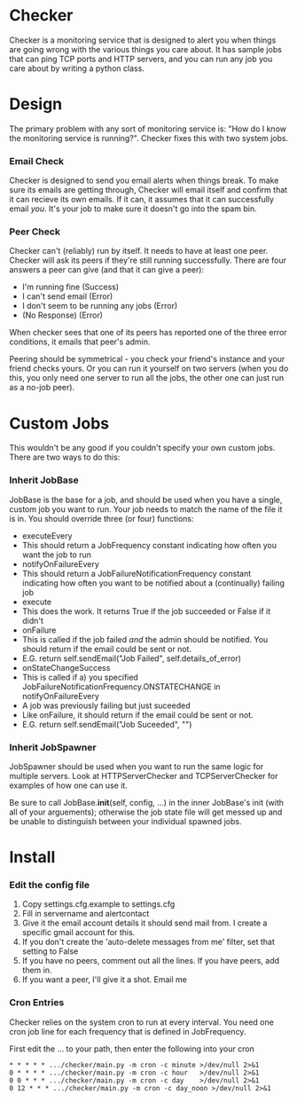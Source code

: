 # Checker

Checker is a monitoring service that is designed to alert you when things are going wrong with the various things you care about. It has sample jobs that can ping TCP ports and HTTP servers, and you can run any job you care about by writing a python class.

# Design

The primary problem with any sort of monitoring service is: "How do I know the monitoring service is running?".  Checker fixes this with two system jobs.

### Email Check

Checker is designed to send you email alerts when things break. To make sure its emails are getting through, Checker will email itself and confirm that it can recieve its own emails. If it can, it assumes that it can successfully email _you_.  It's your job to make sure it doesn't go into the spam bin.

### Peer Check

Checker can't (reliably) run by itself. It needs to have at least one peer. Checker will ask its peers if they're still running successfully. There are four answers a peer can give (and that it can give a peer): 

* I'm running fine (Success)
* I can't send email (Error)
* I don't seem to be running any jobs (Error)
* (No Response) (Error)

When checker sees that one of its peers has reported one of the three error conditions, it emails that peer's admin.  

Peering should be symmetrical - you check your friend's instance and your friend checks yours. Or you can run it yourself on two servers (when you do this, you only need one server to run all the jobs, the other one can just run as a no-job peer).

# Custom Jobs

This wouldn't be any good if you couldn't specify your own custom jobs. There are two ways to do this:

### Inherit JobBase

JobBase is the base for a job, and should be used when you have a single, custom job you want to run.  Your job needs to match the name of the file it is in. You should override three (or four) functions:

* executeEvery
 * This should return a JobFrequency constant indicating how often you want the job to run
* notifyOnFailureEvery
 * This should return a JobFailureNotificationFrequency constant indicating how often you want to be notified about a (continually) failing job
* execute
 * This does the work. It returns True if the job succeeded or False if it didn't
* onFailure
 * This is called if the job failed _and_ the admin should be notified. You should return if the email could be sent or not.
 * E.G. return self.sendEmail("Job Failed", self.details_of_error)
* onStateChangeSuccess
 * This is called if a) you specified JobFailureNotificationFrequency.ONSTATECHANGE in notifyOnFailureEvery
 * A job was previously failing but just suceeded
 * Like onFailure, it should return if the email could be sent or not.
 * E.G. return self.sendEmail("Job Suceeded", "")

### Inherit JobSpawner

JobSpawner should be used when you want to run the same logic for multiple servers. Look at HTTPServerChecker and TCPServerChecker for examples of how one can use it. 

Be sure to call JobBase.__init__(self, config, ...) in the inner JobBase's init (with all of your arguements); otherwise the job state file will get messed up and be unable to distinguish between your individual spawned jobs.

# Install

### Edit the config file

1. Copy settings.cfg.example to settings.cfg
1. Fill in servername and alertcontact
1. Give it the email account details it should send mail from.  I create a specific gmail account for this. 
 1. If you don't create the 'auto-delete messages from me' filter, set that setting to False
1. If you have no peers, comment out all the lines. If you have peers, add them in.  
 1. If you want a peer, I'll give it a shot. Email me

### Cron Entries

Checker relies on the system cron to run at every interval. You need one cron job line for each frequency that is defined in JobFrequency.

First edit the ... to your path, then enter the following into your cron

    * * * * * .../checker/main.py -m cron -c minute >/dev/null 2>&1
    0 * * * * .../checker/main.py -m cron -c hour   >/dev/null 2>&1
    0 0 * * * .../checker/main.py -m cron -c day    >/dev/null 2>&1
    0 12 * * * .../checker/main.py -m cron -c day_noon >/dev/null 2>&1
  

